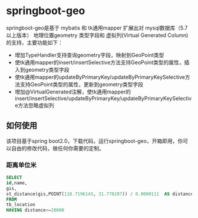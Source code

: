 # springboot-geo
springboot-geo是基于 mybatis 和 tk通用mapper 扩展出对 mysql数据库（5.7以上版本） 地理位置geometry 类型字段和 虚拟列(Virtual Generated Column) 的支持，主要功能如下：
- 增加TypeHandler支持查询geometry字段，映射到GeoPoint类型
- 使tk通用mapper的insert/insertSelective方法支持GeoPoint类型的属性，插入到geometry类型字段
- 使tk通用mapper的updateByPrimaryKey/updateByPrimaryKeySelective方法支持GeoPoint类型的属性，更新到geometry类型字段
- 增加@VirtualGenerated注解，使tk通用mapper的insert/insertSelective/updateByPrimaryKey/updateByPrimaryKeySelective方法忽略虚拟列

## 如何使用
该项目基于spring boot2.0，下载代码，运行springboot-geo，开箱即用，你可以自由的修改代码，做任何你需要的定制。

### 距离单位米
``` sql
SELECT
id,name,
gis,
st_distance(gis,POINT(118.7196143, 31.770287)) / 0.0000111  AS distance
FROM
tb_location
HAVING distance<=20000
``` 
